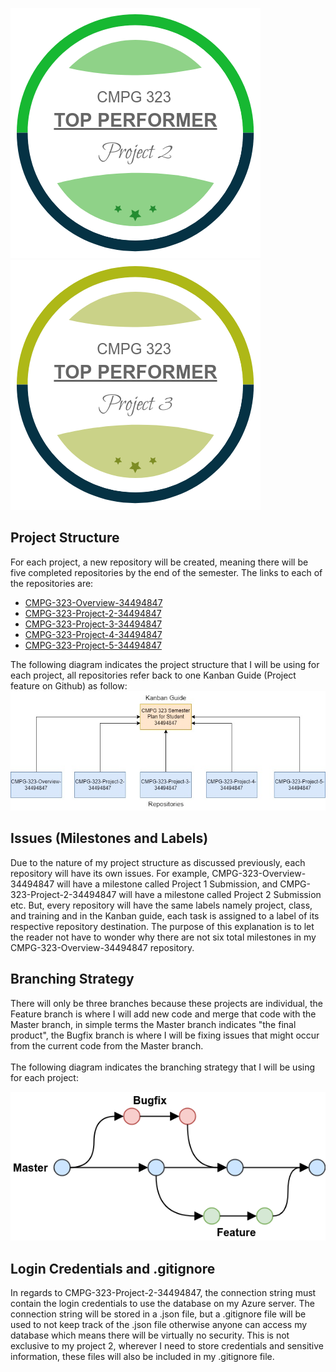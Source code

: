 <img src="P2.png" alt="" /><img src="P3.png" alt="" /> 
<h2>Project Structure</h2>
<p>For each project, a new repository will be created, meaning there will be five completed repositories by the end of the semester. The links to each of the repositories are: 
    <ul>
        <li><a href="https://github.com/MBezuidenhoutGH/CMPG-323-Overview-34494847">CMPG-323-Overview-34494847</a></li>
        <li><a href="https://github.com/MBezuidenhoutGH/CMPG-323-Project-2-34494847">CMPG-323-Project-2-34494847</a></li>
        <li><a href="https://github.com/MBezuidenhoutGH/CMPG-323-Project-3-34494847">CMPG-323-Project-3-34494847</a></li>
        <li><a href="https://github.com/MBezuidenhoutGH/CMPG-323-Project-4-34494847">CMPG-323-Project-4-34494847</a></li>
        <li><a href="https://github.com/MBezuidenhoutGH/CMPG-323-Project-5-34494847">CMPG-323-Project-5-34494847</a></li>
    </ul>
    The following diagram indicates the project structure that I will be using for each project, all repositories refer back to one Kanban Guide (Project feature on Github) as follow:
    <img src="structurestrat.jpg" alt="Branching strategy to be used within each project"/>
</p>
<h2>Issues (Milestones and Labels)</h2>
Due to the nature of my project structure as discussed previously, each repository will have its own issues. For example, CMPG-323-Overview-34494847 will have a milestone called Project 1 Submission, and CMPG-323-Project-2-34494847 will have a milestone called Project 2 Submission etc. But, every repository will have the same labels namely project, class, and training and in the Kanban guide, each task is assigned to a label of its respective repository destination. The purpose of this explanation is to let the reader not have to wonder why there are not six total milestones in my CMPG-323-Overview-34494847 repository.
<h2>Branching Strategy</h2>
<p>There will only be three branches because these projects are individual, the Feature branch is where I will add new code and merge that code with the Master branch, in simple terms the Master branch indicates "the final product", the Bugfix branch is where I will be fixing issues that might occur from the current code from the Master branch.<br /> <br />
The following diagram indicates the branching strategy that I will be using for each project:</p>
<img src="branchstrat.jpg" alt="Branching strategy to be used within each project"/>
<h2>Login Credentials and .gitignore</h2>
<p>In regards to CMPG-323-Project-2-34494847, the connection string must contain the login credentials to use the database on my Azure server. The connection string will be stored in a .json file, but a .gitignore file will be used to not keep track of the .json file otherwise anyone can access my database which means there will be virtually no security. This is not exclusive to my project 2, wherever I need to store credentials and sensitive information, these files will also be included in my .gitignore file.</p>

